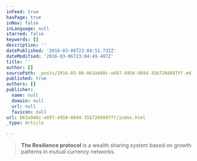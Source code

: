 ```yaml
---
inFeed: true
hasPage: true
inNav: false
inLanguage: null
starred: false
keywords: []
description: ''
datePublished: '2016-03-06T23:04:51.732Z'
dateModified: '2016-03-06T23:04:49.407Z'
title: ''
author: []
sourcePath: _posts/2016-03-06-063a940c-e897-4950-8694-35b720d897ff.md
published: true
authors: []
publisher:
  name: null
  domain: null
  url: null
  favicon: null
url: 063a940c-e897-4950-8694-35b720d897ff/index.html
_type: Article

---
```

> **The Resilience protocol** is a  wealth sharing system based on growth patterns in mutual currency networks.